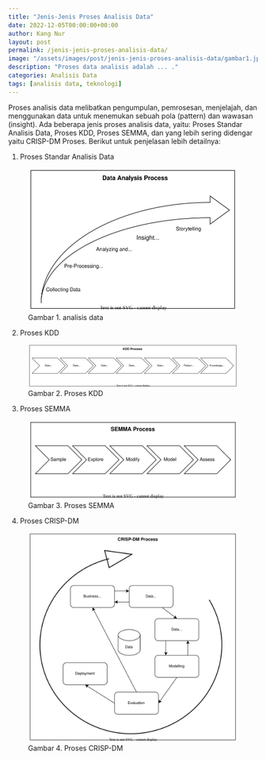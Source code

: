 ```yaml
---
title: "Jenis-Jenis Proses Analisis Data"
date: 2022-12-05T00:00:00+00:00
author: Kang Nur
layout: post
permalink: /jenis-jenis-proses-analisis-data/
image: "/assets/images/post/jenis-jenis-proses-analisis-data/gambar1.jpg"
description: "Proses data analisis adalah ... ."
categories: Analisis Data
tags: [analisis data, teknologi]
---
```

Proses analisis data melibatkan pengumpulan, pemrosesan, menjelajah, dan menggunakan data untuk menemukan sebuah pola (pattern) dan wawasan (insight). Ada beberapa jenis proses analisis data, yaitu: Proses Standar Analisis Data, Proses KDD, Proses SEMMA, dan yang lebih sering didengar yaitu CRISP-DM Proses. Berikut untuk penjelasan lebih detailnya:

1. Proses Standar Analisis Data

<figure>
<center><img src="/assets/images/post/jenis-jenis-proses-analisis-data/gambar2.svg"></center>
<figcaption>Gambar 1. analisis data</figcaption>
</figure>

2. Proses KDD

<figure>
<center><img src="/assets/images/post/jenis-jenis-proses-analisis-data/gambar3.svg"></center>
<figcaption>Gambar 2. Proses KDD</figcaption>
</figure>

3. Proses SEMMA
   
<figure>
<center><img src="/assets/images/post/jenis-jenis-proses-analisis-data/gambar4.svg"></center>
<figcaption>Gambar 3. Proses SEMMA</figcaption>
</figure>

4. Proses CRISP-DM
   
<figure>
<center><img src="/assets/images/post/jenis-jenis-proses-analisis-data/gambar5.svg"></center>
<figcaption>Gambar 4. Proses CRISP-DM</figcaption>
</figure>